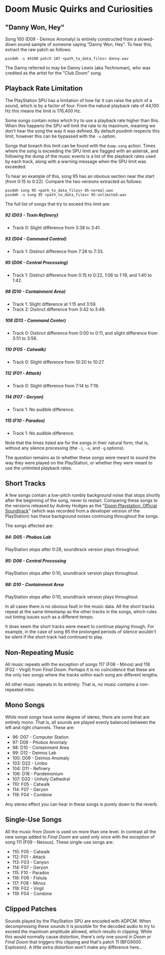 # Doom Music Quirks and Curiosities

## "Danny Won, Hey"

Song 100 (D09 - Deimos Anomaly) is entirely constructed from a slowed-down sound
sample of someone saying "Danny Won, Hey". To hear this, extract the raw patch
as follows:

```
psxdmh -s 44100 patch 107 <path_to_data_files> danny.wav
```

The Danny referred to may be Danny Lewis (aka Technoman), who was credited as
the artist for the "Club Doom" song.


## Playback Rate Limitation

The PlayStation SPU has a limitation of how far it can raise the pitch of a
sound, which is by a factor of four. From the natural playback rate of 44,100 Hz
this means the limit is 176,400 Hz.

Some songs contain notes which try to use a playback rate higher than this. When
this happens the SPU will limit the rate to its maximum, meaning we don't hear
the song the way it was defined. By default psxdmh respects this limit, however
this can be bypassed with the `-u` option.

Songs that breach this limit can be found with the `dump-song` action. Times
where the song is exceeding the SPU limit are flagged with an asterisk, and
following the dump of the music events is a list of the playback rates used by
each track, along with a warning message when the SPU limit was exceeded.

To hear an example of this, song 95 has an obvious section near the start (from
0:15 to 0:22). Compare the two versions extracted as follows:

```
psxdmh song 95 <path_to_data_files> 95-normal.wav
psxdmh -u song 95 <path_to_data_files> 95-unlimited.wav
```

The full list of songs that try to exceed this limit are:

##### 92 (D03 - Toxin Refinery)
- Track 0: Slight difference from 3:38 to 3:41.

##### 93 (D04 - Command Control)
- Track 1: Distinct difference from 7:26 to 7:33.

##### 95 (D06 - Central Processing)
- Track 1: Distinct difference from 0:15 to 0:22, 1:06 to 1:19, and 1:40 to
1:42.

##### 98 (D10 - Containment Area)
- Track 1: Slight difference at 1:15 and 3:59.
- Track 2: Distinct difference from 3:42 to 3:49.

##### 108 (D13 - Command Center)
- Track 0: Distinct difference from 0:00 to 0:11, and slight difference from
3:51 to 3:56.

##### 110 (F05 - Catwalk)
- Track 0: Slight difference from 10:20 to 10:27.

##### 112 (F01 - Attack)
- Track 0: Slight difference from 7:14 to 7:19.

##### 114 (F07 - Geryon)
- Track 1: No audible difference.

##### 115 (F10 - Paradox)
- Track 1: No audible difference.

Note that the times listed are for the songs in their natural form, that is,
without any silence processing (the `-i`, `-o`, and `-g` options).

The question remains as to whether these songs were meant to sound the way they
were played on the PlayStation, or whether they were meant to use the unlimited
playback rates.


## Short Tracks

A few songs contain a low-pitch rumbly background noise that stops shortly after
the beginning of the song, never to restart. Comparing these songs to the
versions released by Aubrey Hodges as the
"[Doom Playstation: Official Soundtrack](https://aubreyhodges.bandcamp.com/album/doom-playstation-official-soundtrack)"
(which was recorded from a developer version of the PlayStation) has these
background noises continuing throughout the songs.

The songs affected are:

##### 94: D05 - Phobos Lab
PlayStation stops after 0:28, soundtrack version plays throughout.

##### 95: D06 - Central Processing
PlayStation stops after 0:10, soundtrack version plays throughout.

##### 98: D10 - Containment Area
PlayStation stops after 0:10, soundtrack version plays throughout.

In all cases there is no obvious fault in the music data. All the short tracks
repeat at the same timestamp as the other tracks in the songs, which rules out
timing issues such as a different tempo.

It does seem the short tracks were meant to continue playing though. For
example, in the case of song 95 the prolonged periods of silence wouldn't be
silent if the short track had continued to play.


## Non-Repeating Music

All music repeats with the exception of songs 117 (F08 - Minos) and 118 (F02 -
Virgil) from _Final Doom_. Perhaps it is no coincidence that these are the only
two songs where the tracks within each song are different lengths.

All other music repeats in its entirety. That is, no music contains a
non-repeated intro.


## Mono Songs

While most songs have some degree of stereo, there are some that are entirely
mono. That is, all sounds are played evenly balanced between the left and right
channels. These are:
- 96: D07 - Computer Station
- 97: D08 - Phobos Anomaly
- 98: D10 - Containment Area
- 99: D12 - Deimos Lab
- 100: D09 - Deimos Anomaly
- 103: D22 - Limbo
- 104: D11 - Refinery
- 106: D18 - Pandemonium
- 107: D20 - Unholy Cathedral
- 110: F05 - Catwalk
- 114: F07 - Geryon
- 119: F04 - Combine

Any stereo effect you can hear in these songs is purely down to the reverb.


## Single-Use Songs

All the music from _Doom_ is used on more than one level. In contrast all the
new songs added to _Final Doom_ are used only once with the exception of song
111 (F09 - Nessus). These single-use songs are:
- 110: F05 - Catwalk
- 112: F01 - Attack
- 113: F03 - Canyon
- 114: F07 - Geryon
- 115: F10 - Paradox
- 116: F06 - Fistula
- 117: F08 - Minos
- 118: F02 - Virgil
- 119: F04 - Combine


## Clipped Patches

Sounds played by the PlayStation SPU are encoded with ADPCM. When decompressing
these sounds it is possible for the decoded audio to try to exceed the maximum
amplitude allowed, which results in clipping. While this would normally cause
distortion, there's only one sound in _Doom_ or _Final Doom_ that triggers this
clipping and that's patch 11 (BFG9000 Explosion). A little extra distortion
won't make any difference here...
